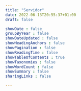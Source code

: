 ```yaml
---
title: "Servidor"
date: 2022-06-13T20:55:37+01:00
draft: false

showDate : false
groupByYear : false
showDateUpdated : false
showHeadingAnchors : false
showPagination : false
showReadingTime : false
showTableOfContents : true
showTaxonomies : false 
showWordCount : false
showSummary : false
sharingLinks : false

---
```



